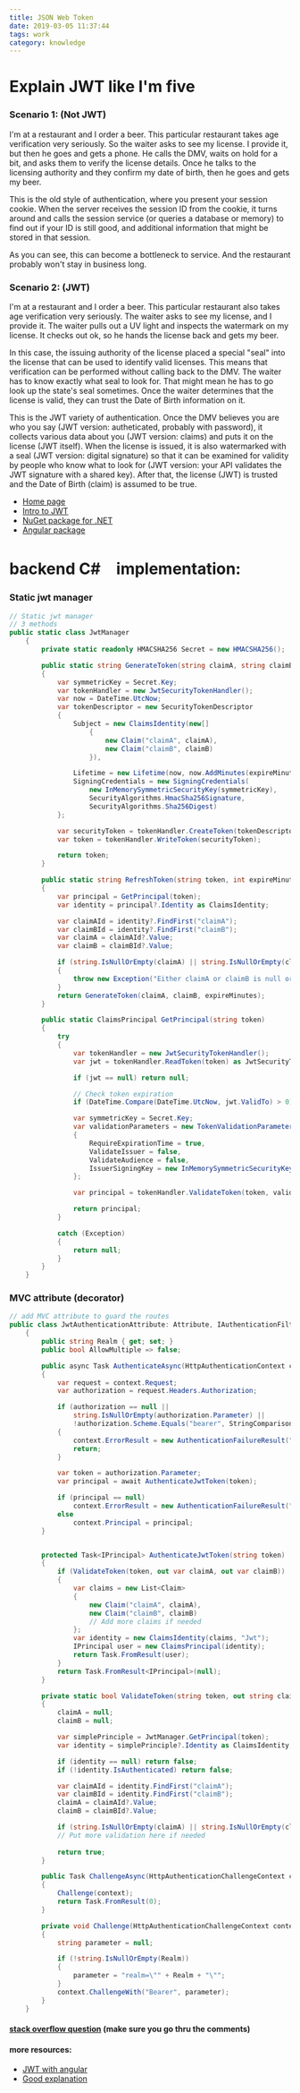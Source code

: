 ```yaml
---
title: JSON Web Token
date: 2019-03-05 11:37:44
tags: work
category: knowledge
---
```

# Explain JWT like I'm five
### Scenario 1: (Not JWT)

I'm at a restaurant and I order a beer. This particular restaurant takes age verification very seriously. So the waiter asks to see my license. I provide it, but then he goes and gets a phone. He calls the DMV, waits on hold for a bit, and asks them to verify the license details. Once he talks to the licensing authority and they confirm my date of birth, then he goes and gets my beer.
<!--more-->
This is the old style of authentication, where you present your session cookie. When the server receives the session ID from the cookie, it turns around and calls the session service (or queries a database or memory) to find out if your ID is still good, and additional information that might be stored in that session.

As you can see, this can become a bottleneck to service. And the restaurant probably won't stay in business long.

### Scenario 2: (JWT)

I'm at a restaurant and I order a beer. This particular restaurant also takes age verification very seriously. The waiter asks to see my license, and I provide it. The waiter pulls out a UV light and inspects the watermark on my license. It checks out ok, so he hands the license back and gets my beer.

In this case, the issuing authority of the license placed a special "seal" into the license that can be used to identify valid licenses. This means that verification can be performed without calling back to the DMV. The waiter has to know exactly what seal to look for. That might mean he has to go look up the state's seal sometimes. Once the waiter determines that the license is valid, they can trust the Date of Birth information on it.

This is the JWT variety of authentication. Once the DMV believes you are who you say (JWT version: autheticated, probably with password), it collects various data about you (JWT version: claims) and puts it on the license (JWT itself). When the license is issued, it is also watermarked with a seal (JWT version: digital signature) so that it can be examined for validity by people who know what to look for (JWT version: your API validates the JWT signature with a shared key). After that, the license (JWT) is trusted and the Date of Birth (claim) is assumed to be true.

- [Home page](https://jwt.io/)
- [Intro to JWT](https://jwt.io/introduction/)
- [NuGet package for .NET](https://www.nuget.org/packages/System.IdentityModel.Tokens.Jwt/)
- [Angular package](https://github.com/auth0/angular2-jwt)

# backend C#　implementation:


### Static jwt manager
``` C#
// Static jwt manager
// 3 methods
public static class JwtManager
    {
        private static readonly HMACSHA256 Secret = new HMACSHA256();

        public static string GenerateToken(string claimA, string claimB, int expireMinutes = 30)
        {
            var symmetricKey = Secret.Key;
            var tokenHandler = new JwtSecurityTokenHandler();
            var now = DateTime.UtcNow;
            var tokenDescriptor = new SecurityTokenDescriptor
            {
                Subject = new ClaimsIdentity(new[]
                    {
                        new Claim("claimA", claimA),
                        new Claim("claimB", claimB) 
                    }),

                Lifetime = new Lifetime(now, now.AddMinutes(expireMinutes)),
                SigningCredentials = new SigningCredentials(
                    new InMemorySymmetricSecurityKey(symmetricKey),                    
                    SecurityAlgorithms.HmacSha256Signature,
                    SecurityAlgorithms.Sha256Digest)
            };

            var securityToken = tokenHandler.CreateToken(tokenDescriptor);
            var token = tokenHandler.WriteToken(securityToken);

            return token;
        }

        public static string RefreshToken(string token, int expireMinutes = 30)
        {
            var principal = GetPrincipal(token);
            var identity = principal?.Identity as ClaimsIdentity;

            var claimAId = identity?.FindFirst("claimA");
            var claimBId = identity?.FindFirst("claimB");
            var claimA = claimAId?.Value;
            var claimB = claimBId?.Value;

            if (string.IsNullOrEmpty(claimA) || string.IsNullOrEmpty(claimB))
            {
                throw new Exception("Either claimA or claimB is null or empty.");
            }
            return GenerateToken(claimA, claimB, expireMinutes);
        }

        public static ClaimsPrincipal GetPrincipal(string token)
        {
            try
            {
                var tokenHandler = new JwtSecurityTokenHandler();
                var jwt = tokenHandler.ReadToken(token) as JwtSecurityToken;

                if (jwt == null) return null;

                // Check token expiration
                if (DateTime.Compare(DateTime.UtcNow, jwt.ValidTo) > 0) return null;                

                var symmetricKey = Secret.Key;
                var validationParameters = new TokenValidationParameters()
                {
                    RequireExpirationTime = true,
                    ValidateIssuer = false,
                    ValidateAudience = false,
                    IssuerSigningKey = new InMemorySymmetricSecurityKey(symmetricKey)
                };

                var principal = tokenHandler.ValidateToken(token, validationParameters, out _);

                return principal;
            }

            catch (Exception)
            {
                return null;
            }
        }
    }

```

### MVC attribute (decorator)
``` C#
// add MVC attribute to guard the routes
public class JwtAuthenticationAttribute: Attribute, IAuthenticationFilter
    {
        public string Realm { get; set; }
        public bool AllowMultiple => false;

        public async Task AuthenticateAsync(HttpAuthenticationContext context, CancellationToken cancellationToken)
        {
            var request = context.Request;
            var authorization = request.Headers.Authorization;

            if (authorization == null || 
                string.IsNullOrEmpty(authorization.Parameter) ||
                !authorization.Scheme.Equals("bearer", StringComparison.OrdinalIgnoreCase))
            {
                context.ErrorResult = new AuthenticationFailureResult("Missing Jwt Token", request);
                return;
            }

            var token = authorization.Parameter;
            var principal = await AuthenticateJwtToken(token);

            if (principal == null)
                context.ErrorResult = new AuthenticationFailureResult("Invalid token", request);
            else
                context.Principal = principal;
        }


        protected Task<IPrincipal> AuthenticateJwtToken(string token)
        {
            if (ValidateToken(token, out var claimA, out var claimB))
            {
                var claims = new List<Claim>
                {
                    new Claim("claimA", claimA),
                    new Claim("claimB", claimB) 
                    // Add more claims if needed
                };
                var identity = new ClaimsIdentity(claims, "Jwt");
                IPrincipal user = new ClaimsPrincipal(identity);
                return Task.FromResult(user);                
            }
            return Task.FromResult<IPrincipal>(null);
        }

        private static bool ValidateToken(string token, out string claimA, out string claimB)
        {
            claimA = null;
            claimB = null;

            var simplePrinciple = JwtManager.GetPrincipal(token);
            var identity = simplePrinciple?.Identity as ClaimsIdentity;

            if (identity == null) return false;
            if (!identity.IsAuthenticated) return false;

            var claimAId = identity.FindFirst("claimA");
            var claimBId = identity.FindFirst("claimB");
            claimA = claimAId?.Value;
            claimB = claimBId?.Value;

            if (string.IsNullOrEmpty(claimA) || string.IsNullOrEmpty(claimB)) return false;            
            // Put more validation here if needed
            
            return true;
        }

        public Task ChallengeAsync(HttpAuthenticationChallengeContext context, CancellationToken cancellationToken)
        {
            Challenge(context);
            return Task.FromResult(0);
        }

        private void Challenge(HttpAuthenticationChallengeContext context)
        {
            string parameter = null;

            if (!string.IsNullOrEmpty(Realm))
            {
                parameter = "realm=\"" + Realm + "\"";
            }
            context.ChallengeWith("Bearer", parameter);
        }
    }
```
#### [stack overflow question](https://stackoverflow.com/questions/40281050/jwt-authentication-for-asp-net-web-api) (make sure you go thru the comments)


#### more resources:
- [JWT with angular](https://blog.angular-university.io/angular-jwt-authentication/)
- [Good explanation](https://blog.angular-university.io/angular-jwt/)